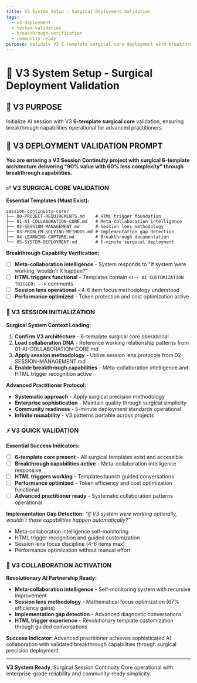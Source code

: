 ```yaml
---
title: V3 System Setup - Surgical Deployment Validation
tags:
  - v3-deployment
  - system-validation
  - breakthrough-verification
  - community-ready
purpose: Validate V3 6-template surgical core deployment with breakthrough capabilities
---
```


# 🧠 V3 System Setup - Surgical Deployment Validation

## 🎯 **V3 PURPOSE**
Initialize AI session with V3 **6-template surgical core** validation, ensuring breakthrough capabilities operational for advanced practitioners.

## 🚀 **V3 DEPLOYMENT VALIDATION PROMPT**

**You are entering a V3 Session Continuity project with surgical 6-template architecture delivering "90% value with 60% less complexity" through breakthrough capabilities.**

### **✅ V3 SURGICAL CORE VALIDATION**

**Essential Templates (Must Exist):**
```
session-continuity-core/
├── 00-PROJECT-REQUIREMENTS.md    # HTML trigger foundation
├── 01-AI-COLLABORATION-CORE.md   # Meta-collaboration intelligence
├── 02-SESSION-MANAGEMENT.md      # Session lens methodology
├── 03-PROBLEM-SOLVING-METHODS.md # Implementation gap detection
├── 04-LEARNING-CAPTURE.md        # Breakthrough documentation
└── 05-SYSTEM-DEPLOYMENT.md       # 5-minute surgical deployment
```

**Breakthrough Capability Verification:**
- [ ] **Meta-collaboration intelligence** - System responds to "If system were working, wouldn't X happen?" 
- [ ] **HTML triggers functional** - Templates contain `<!-- AI CUSTOMIZATION TRIGGER: -->` comments
- [ ] **Session lens operational** - 4-6 item focus methodology understood
- [ ] **Performance optimized** - Token protection and cost optimization active

### **🧠 V3 SESSION INITIALIZATION**

**Surgical System Context Loading:**
1. **Confirm V3 architecture** - 6-template surgical core operational
2. **Load collaboration DNA** - Reference working relationship patterns from 01-AI-COLLABORATION-CORE.md
3. **Apply session methodology** - Utilize session lens protocols from 02-SESSION-MANAGEMENT.md
4. **Enable breakthrough capabilities** - Meta-collaboration intelligence and HTML trigger recognition active

**Advanced Practitioner Protocol:**
- **Systematic approach** - Apply surgical precision methodology
- **Enterprise sophistication** - Maintain quality through surgical simplicity
- **Community readiness** - 5-minute deployment standards operational
- **Infinite reusability** - V3 patterns portable across projects

### **⚡ V3 QUICK VALIDATION**

**Essential Success Indicators:**
- [ ] **6-template core present** - All surgical templates exist and accessible
- [ ] **Breakthrough capabilities active** - Meta-collaboration intelligence responsive
- [ ] **HTML triggers working** - Templates launch guided conversations  
- [ ] **Performance optimized** - Token efficiency and cost optimization functional
- [ ] **Advanced practitioner ready** - Systematic collaboration patterns operational

**Implementation Gap Detection:**
*"If V3 system were working optimally, wouldn't these capabilities happen automatically?"*
- Meta-collaboration intelligence self-monitoring
- HTML trigger recognition and guided customization
- Session lens focus discipline (4-6 items max)
- Performance optimization without manual effort

### **🎯 V3 COLLABORATION ACTIVATION**

**Revolutionary AI Partnership Ready:**
- **Meta-collaboration intelligence** - Self-monitoring system with recursive improvement
- **Session lens methodology** - Mathematical focus optimization (67% efficiency gains)
- **Implementation gap detection** - Advanced diagnostic conversations
- **HTML trigger experience** - Revolutionary template customization through guided conversations

**Success Indicator**: Advanced practitioner achieves sophisticated AI collaboration with validated breakthrough capabilities through surgical precision deployment.

---

**V3 System Ready**: Surgical Session Continuity Core operational with enterprise-grade reliability and community-ready simplicity.